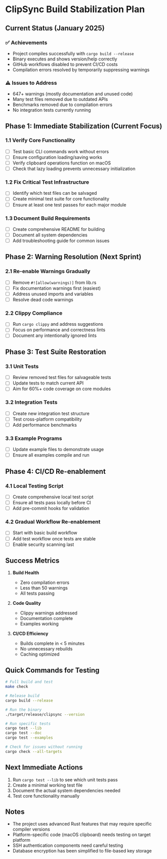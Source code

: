 # ClipSync Build Stabilization Plan

## Current Status (January 2025)

### ✅ Achievements
- Project compiles successfully with `cargo build --release`
- Binary executes and shows version/help correctly
- GitHub workflows disabled to prevent CI/CD costs
- Compilation errors resolved by temporarily suppressing warnings

### ⚠️ Issues to Address
- 647+ warnings (mostly documentation and unused code)
- Many test files removed due to outdated APIs
- Benchmarks removed due to compilation errors
- No integration tests currently running

## Phase 1: Immediate Stabilization (Current Focus)

### 1.1 Verify Core Functionality
- [ ] Test basic CLI commands work without errors
- [ ] Ensure configuration loading/saving works
- [ ] Verify clipboard operations function on macOS
- [ ] Check that lazy loading prevents unnecessary initialization

### 1.2 Fix Critical Test Infrastructure
- [ ] Identify which test files can be salvaged
- [ ] Create minimal test suite for core functionality
- [ ] Ensure at least one test passes for each major module

### 1.3 Document Build Requirements
- [ ] Create comprehensive README for building
- [ ] Document all system dependencies
- [ ] Add troubleshooting guide for common issues

## Phase 2: Warning Resolution (Next Sprint)

### 2.1 Re-enable Warnings Gradually
- [ ] Remove `#![allow(warnings)]` from lib.rs
- [ ] Fix documentation warnings first (easiest)
- [ ] Address unused imports and variables
- [ ] Resolve dead code warnings

### 2.2 Clippy Compliance
- [ ] Run `cargo clippy` and address suggestions
- [ ] Focus on performance and correctness lints
- [ ] Document any intentionally ignored lints

## Phase 3: Test Suite Restoration

### 3.1 Unit Tests
- [ ] Review removed test files for salvageable tests
- [ ] Update tests to match current API
- [ ] Aim for 60%+ code coverage on core modules

### 3.2 Integration Tests
- [ ] Create new integration test structure
- [ ] Test cross-platform compatibility
- [ ] Add performance benchmarks

### 3.3 Example Programs
- [ ] Update example files to demonstrate usage
- [ ] Ensure all examples compile and run

## Phase 4: CI/CD Re-enablement

### 4.1 Local Testing Script
- [ ] Create comprehensive local test script
- [ ] Ensure all tests pass locally before CI
- [ ] Add pre-commit hooks for validation

### 4.2 Gradual Workflow Re-enablement
- [ ] Start with basic build workflow
- [ ] Add test workflow once tests are stable
- [ ] Enable security scanning last

## Success Metrics

1. **Build Health**
   - Zero compilation errors
   - Less than 50 warnings
   - All tests passing

2. **Code Quality**
   - Clippy warnings addressed
   - Documentation complete
   - Examples working

3. **CI/CD Efficiency**
   - Builds complete in < 5 minutes
   - No unnecessary rebuilds
   - Caching optimized

## Quick Commands for Testing

```bash
# Full build and test
make check

# Release build
cargo build --release

# Run the binary
./target/release/clipsync --version

# Run specific tests
cargo test --lib
cargo test --doc
cargo test --examples

# Check for issues without running
cargo check --all-targets
```

## Next Immediate Actions

1. Run `cargo test --lib` to see which unit tests pass
2. Create a minimal working test file
3. Document the actual system dependencies needed
4. Test core functionality manually

## Notes

- The project uses advanced Rust features that may require specific compiler versions
- Platform-specific code (macOS clipboard) needs testing on target platform
- SSH authentication components need careful testing
- Database encryption has been simplified to file-based key storage